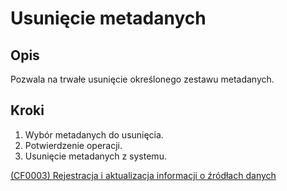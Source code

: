 # Usunięcie metadanych

## Opis
Pozwala na trwałe usunięcie określonego zestawu metadanych.

## Kroki
1. Wybór metadanych do usunięcia.
2. Potwierdzenie operacji.
3. Usunięcie metadanych z systemu. 

[(CF0003) Rejestracja i aktualizacja informacji o źródłach danych](../../../3.wizja.systemu/3.3.cechy.funkcjonalne/CF0003.md)